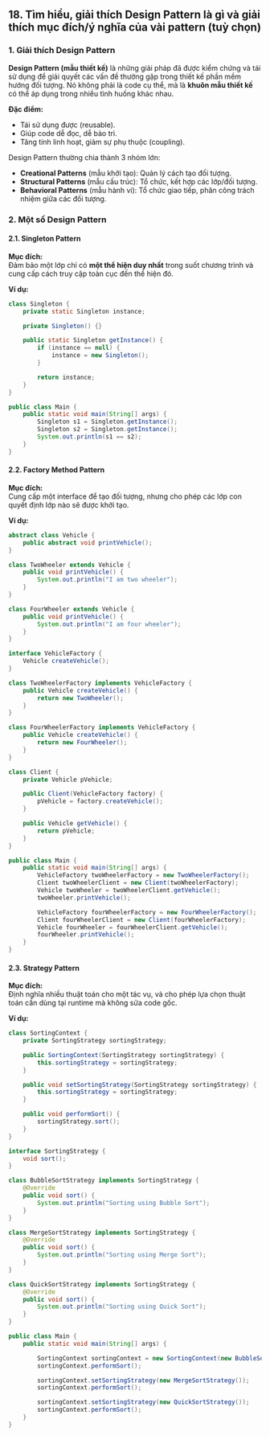 ## 18. Tìm hiểu, giải thích Design Pattern là gì và giải thích mục đích/ý nghĩa của vài pattern (tuỳ chọn)

### 1. Giải thích Design Pattern
**Design Pattern (mẫu thiết kế)** là những giải pháp đã được kiểm chứng và tái sử dụng để giải quyết các vấn đề thường gặp trong thiết kế phần mềm hướng đối tượng. Nó không phải là code cụ thể, mà là **khuôn mẫu thiết kế** có thể áp dụng trong nhiều tình huống khác nhau.

**Đặc điểm:**
- Tái sử dụng được (reusable).
- Giúp code dễ đọc, dễ bảo trì.
- Tăng tính linh hoạt, giảm sự phụ thuộc (coupling).

Design Pattern thường chia thành 3 nhóm lớn:
- **Creational Patterns** (mẫu khởi tạo): Quản lý cách tạo đối tượng.
- **Structural Patterns** (mẫu cấu trúc): Tổ chức, kết hợp các lớp/đối tượng.
- **Behavioral Patterns** (mẫu hành vi): Tổ chức giao tiếp, phân công trách nhiệm giữa các đối tượng.

### 2. Một số Design Pattern
#### 2.1. Singleton Pattern
**Mục đích:**  
Đảm bảo một lớp chỉ có **một thể hiện duy nhất** trong suốt chương trình và cung cấp cách truy cập toàn cục đến thể hiện đó.

**Ví dụ:**

```java
class Singleton {
    private static Singleton instance;

    private Singleton() {}

    public static Singleton getInstance() {
        if (instance == null) {
            instance = new Singleton();
        }

        return instance;
    }
}

public class Main {
    public static void main(String[] args) {
        Singleton s1 = Singleton.getInstance();
        Singleton s2 = Singleton.getInstance();
        System.out.println(s1 == s2);
    }
}
```

#### 2.2. Factory Method Pattern
**Mục đích:**  
Cung cấp một interface để tạo đối tượng, nhưng cho phép các lớp con quyết định lớp nào sẽ được khởi tạo.

**Ví dụ:**

```java
abstract class Vehicle {
    public abstract void printVehicle();
}

class TwoWheeler extends Vehicle {
    public void printVehicle() {
        System.out.println("I am two wheeler");
    }
}

class FourWheeler extends Vehicle {
    public void printVehicle() {
        System.out.println("I am four wheeler");
    }
}

interface VehicleFactory {
    Vehicle createVehicle();
}

class TwoWheelerFactory implements VehicleFactory {
    public Vehicle createVehicle() {
        return new TwoWheeler();
    }
}

class FourWheelerFactory implements VehicleFactory {
    public Vehicle createVehicle() {
        return new FourWheeler();
    }
}

class Client {
    private Vehicle pVehicle;

    public Client(VehicleFactory factory) {
        pVehicle = factory.createVehicle();
    }

    public Vehicle getVehicle() {
        return pVehicle;
    }
}

public class Main {
    public static void main(String[] args) {
        VehicleFactory twoWheelerFactory = new TwoWheelerFactory();
        Client twoWheelerClient = new Client(twoWheelerFactory);
        Vehicle twoWheeler = twoWheelerClient.getVehicle();
        twoWheeler.printVehicle();

        VehicleFactory fourWheelerFactory = new FourWheelerFactory();
        Client fourWheelerClient = new Client(fourWheelerFactory);
        Vehicle fourWheeler = fourWheelerClient.getVehicle();
        fourWheeler.printVehicle();
    }
}
```

#### 2.3. Strategy Pattern
**Mục đích:**  
Định nghĩa nhiều thuật toán cho một tác vụ, và cho phép lựa chọn thuật toán cần dùng tại runtime mà không sửa code gốc.

**Ví dụ:**

```java
class SortingContext {
    private SortingStrategy sortingStrategy;

    public SortingContext(SortingStrategy sortingStrategy) {
        this.sortingStrategy = sortingStrategy;
    }

    public void setSortingStrategy(SortingStrategy sortingStrategy) {
        this.sortingStrategy = sortingStrategy;
    }

    public void performSort() {
        sortingStrategy.sort();
    }
}

interface SortingStrategy {
    void sort();
}

class BubbleSortStrategy implements SortingStrategy {
    @Override
    public void sort() {
        System.out.println("Sorting using Bubble Sort");
    }
}

class MergeSortStrategy implements SortingStrategy {
    @Override
    public void sort() {
        System.out.println("Sorting using Merge Sort");
    }
}

class QuickSortStrategy implements SortingStrategy {
    @Override
    public void sort() {
        System.out.println("Sorting using Quick Sort");
    }
}

public class Main {
    public static void main(String[] args) {

        SortingContext sortingContext = new SortingContext(new BubbleSortStrategy());
        sortingContext.performSort();

        sortingContext.setSortingStrategy(new MergeSortStrategy());
        sortingContext.performSort();

        sortingContext.setSortingStrategy(new QuickSortStrategy());
        sortingContext.performSort();
    }
}
```